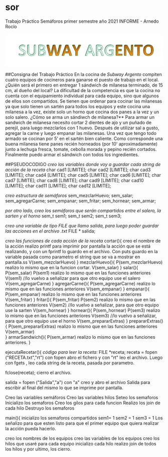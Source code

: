 # sor

Trabajo Práctico Semáforos primer semestre año 2021
INFORME - Arnedo Rocío


![img](https://github.com/Arnedo-r/sor/blob/37e1822275450e23107264c7c1660d667d714629/img.png)

##Consigna del Trabajo Práctico
En la cocina de *Subway Argento* compiten cuatro equipos de cocineros para ganarse el puesto de trabajo en el local. ¿Quién será el primero en entregar 1 sándwich de milanesa terminado, de 15 cm, al dueño del local?
La dificultad de la competencia es que la cocina no cuenta con el equipamiento individual para cada equipo, sino que algunos de ellos son compartidos. Se tienen que ordenar para cocinar las milanesas ya que solo tienen un sartén para todos los equipos y este cocina una milanesa a la vez, existe solo un horno que cocina dos panes a la vez y un solo salero. ¿Cómo se arma un sándiwch de milanesa?**
Para armar un sandwich de milanesa necesito cortar 2 dientes de ajo y un puñado de perejil, para luego mezclarlos con 1 huevo. Después de utilizar sal a gusto, agregar la carne y luego empanar las milanesas. Una vez que tengo todo armado se cocinan por 5' en el sartén bien caliente.
Como corresponde una buena milanesa tiene panes recién horneados (por 10' aproximadamente) junto a lechuga fresca, tomate, cebolla morada y pepino recién cortados. 
Finalmente puedo armar el sándwich con todos los ingredientes.


##PSEUDOCODIGO 
*creo las  variables donde voy a guardar cada string de acción de la receta*
	char cad1 [LIMITE];
	char cad2 [LIMITE];
	char cad3 [LIMITE];
	char cad4 [LIMITE];
	char cad5 [LIMITE];
	char cad6 [LIMITE];
	char cad7 [LIMITE];
	char cad8 [LIMITE];
	char cad9 [LIMITE];
	char cad10 [LIMITE];
	char cad11 [LIMITE];
	char cad12 [LIMITE];

*creo estructura de semáforos*
	sem_mezclarHuevo;
	sem_salar;
	sem_agregarCarne;
	sem_empanar;
	sem_fritar;
	sem_hornear;
	sem_armar;

*por otro lado, creo los semáforos que serán compartidos entre el salero, la sarten y el horno*
	sem_t sem1;
	sem_t sem2;
	sem_t sem3;

*creo una variable de tipo FILE que llamo salida, para luego poder guardar las acciones en el archivo .txt*
FILE * salida;

*creo las funciones de cada acción de la receta*
cortar(){
creo el nombre de la acción
realizo printf para imprimir por pantalla la acción que se está realizando,  y con un fprintf lo guardo en el archivo. 
Con puts guardo en la variable pasada como parametro el string que se va a mostrar en pantalla.ss
V(sem_mezclarHuevo)
}
mezclarHuevo(){
P(sem_mezclarHuevo)
realizo lo mismo que en la funcion cortar.
V(sem_salar)
}
 salar(){
 P(sem_salar)
 P(sem1)
 realizo lo mismo que en las funciones anteriores
 V(sem1)              //lo vuelvo a señalizar para que otro equipo use el salero
 V(sem_agregarCarne)
}
agregarCarne(){
 P(sem_agregarCarne)
 realizo lo mismo que en las funciones anteriores
 V(sem_empanar)
}
empanar(){
 P(sem_empanar)
 realizo lo mismo que en las funciones anteriores
 V(sem_fritar)
}
fritar(){
 P(sem_fritar)
 P(sem2)
 realizo lo mismo que en las funciones anteriores
 V(sem2)                //lo vuelvo a señalizar, para que otro equipo use la sarten
 V(sem_hornear)
}
hornear(){
 P(sem_hornear)
 P(sem3)
 realizo lo mismo que en las funciones anteriores
 V(sem3)                //lo vuelvo a señalizar, para que otro equipo use el horno
 V(sem_prepararExtras)
}
prepararExtras(){
 P(sem_prepararExtras)
 realizo lo mismo que en las funciones anteriores
 V(sem_armar)             
}
armarSandwich(){
  P(sem_armar)
  realizo lo mismo que en las funciones anteriores.
}

ejecutaRecetar(){
  *código para leer la receta:*
  FILE *receta;
  receta = fopen ("RECETA.txt","rt") 
  con fopen abro el fichero y con "rt" leo el archivo.
  Luego con fgets , leo cada string de la receta, pasada por parametro.
  
  fclose(receta); cierro el archivo.
  
  salida = fopen ("Salida","a")
  con "a" creo y abro el archivo Salida para escribir al final del mismo lo que se imprime por pantalla.
  
  Creo las variables semáforos
  Creo las variables hilos
  Seteo los semaforos
  Inicializo los semaforos
  Creo los gilos para cada funcion
  Realizo los join de cada hilo
  Destruyo los semaforos
  
 main(){
  inicializo los semaforos compartidos
    sem1= 1
    sem2 = 1
    sem3 = 1
   Los señalizo para que esten listo para que el primer equipo que quiera realizar la acción pueda hacerlo.
   
   creo los nombres de los equipos
   creo las variables de los equipos
   creo los hilos que usaré para cada equipo
   inicializo cada hilo
   realizo join de todos los hilos
   y por ultimo, los cierro. 

  






